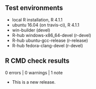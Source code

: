 ## Test environments
* local R installation, R 4.1.1
* ubuntu 16.04 (on travis-ci), R 4.1.1
* win-builder (devel)
* R-hub windows-x86_64-devel (r-devel)
* R-hub ubuntu-gcc-release (r-release)
* R-hub fedora-clang-devel (r-devel)


## R CMD check results

0 errors | 0 warnings | 1 note

* This is a new release.
